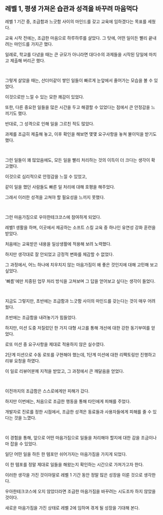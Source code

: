 ## 레벨 1, 평생 가져온 습관과 성격을 바꾸려 마음먹다

레벨 1 기간 중, 조급함과 느긋함 사이의 마인드를 갖고 교육에 임하겠다는 목표를 세웠다.

교육 시작 전에는, 조급한 마음으로 하루하루를 살았다. 그 탓에, 어떤 일이든 빨리 끝내려는 마인드를 가지곤 했다.

일례로, 학교를 다녔을 때는 큰 규모가 아니라면 대다수의 과제들을 시작된 당일에 마치고 제출해 버리곤 했다. 

<br>

그렇게 살았을 때는, 산더미같이 쌓인 일들이 빠르게 눈앞에서 줄어가는 모습을 볼 수 있었다.

이것으로만 느낄 수 있는 묘한 쾌감이 있었다.

또한, 다른 중요한 일들을 많은 시간을 두고 해결할 수 있었다는 점에서 큰 안정감을 느끼기도 했다. 

반대로, 그 성격으로 인해 일을 그르친 적도 많았다.

과제를 조급히 제출해 놓고, 이후 확인을 해보면 몇몇 요구사항을 놓쳐 불이익을 받기도 했다.

<br>

그런 일들이 꽤 많았음에도, 모든 일을 빨리 처리하는 것의 이득이 더 크다는 생각이 확고했다.

이것으로 심리적으로 안정감을 느낄 수 있었고,

같이 일을 했던 사람들도 빠른 일 처리에 대해 호평을 해주었다.

그래서 이러한 성격을 고쳐야 할 필요성을 느끼지 못했다. 

<br>

그런 마음가짐으로 우아한테크코스에 참여하게 되었다.

레벨1 생활을 하며, 이곳에서 제공하는 소프트 스킬 교육 중 하나인 유연성 강화 훈련을 받았다.

처음에는 교육받은 내용을 일상생활에 적용해 보려 노력했다. 

하지만 생각대로 잘 안되었고 긍정적 변화를 체감할 수 없었다.

그 과정에서, 어느 하나에 치우치지 않는 마음가짐이 왜 좋은 것인지에 대해 고민해 보고 싶었다.

'빠름'에만 치중된 업무 처리 방식을 고쳐보며 그 답을 얻어보고 싶다는 생각이 들었다.

<br>

지금도 그렇지만, 초반에는 조급함과 느긋함 사이의 마인드를 갖는다는 것이 매우 어려웠다.

초반에는 조급함을 내려놓기가 힘들었다. 

하지만, 미션 도중 저질렀던 한 가지 대형 사고를 통해 개선에 대한 강한 동기부여를 얻었다.

로또 미션 중 요구사항을 제대로 적용하지 않은 실수였다.

2단계 미션으로 수동 로또를 구현해야 했는데, 1단계 미션에 대한 리팩토링만 진행하고 리뷰 요청을 하였다.

이 일로 리뷰어분께 지적을 받았고, 그 과정에서 큰 깨달음을 얻었다. 

<br>

이전까지의 조급함은 스스로에게만 피해가 갔다.

하지만 이번에는, 처음으로 조급한 행동을 통해 타인에게 피해를 주었다. 

개발자로 진로를 정한 시점에서, 조급한 성격은 동료들과 사용자들에게 피해를 줄 수 있다는 것을 느꼈다. 

<br>

이 경험을 통해, 앞으로 어떤 마음가짐으로 일들을 처리해야 할지에 대한 감을 조금이나마 잡을 수 있었다.

일단 어떤 일을 하든 한 템포만 쉬어가자는 마음가짐을 가지게 되었다.

이 한 템포를 정말 제대로 일들을 해왔는지 확인하는 시간으로 가져가고자 한다.

이러한 생각을 가진 것이야말로 레벨 1 기간 동안 정말 많은 성장을 이룬 것으로 생각한다.

우아한테크코스에 오지 않았더라면 조급한 마음가짐을 바꾸려는 시도조차 하지 않았을 것이다.

새로운 마음가짐을 가진 상태로 레벨 2에 임하며 겪게 될 성장을 기대해 본다.
